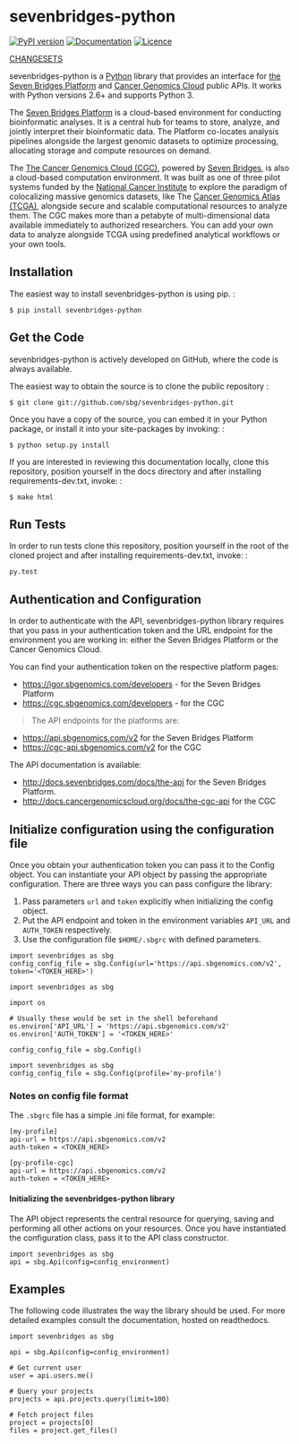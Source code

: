sevenbridges-python
===================

[![PyPI version](https://badge.fury.io/py/sevenbridges-python.svg)](https://pypi.python.org/pypi/sevenbridges-python)
[![Documentation](https://readthedocs.org/projects/sevenbridges-python/badge/?version=latest)](http://sevenbridges-python.readthedocs.org/en/latest/)
[![Licence](https://img.shields.io/badge/licence-Apache-orange.svg)](https://github.com/sbg/sevenbridges-python/blob/master/LICENCE)

[CHANGESETS](https://github.com/sbg/sevenbridges-python/blob/develop/CHANGES.md)


sevenbridges-python is a [Python](http://www.python.org/) library that
provides an interface for [the Seven Bridges
Platform](https://www.sbgenomics.com/) and [Cancer Genomics
Cloud](http://www.cancergenomicscloud.org/) public APIs. It works with
Python versions 2.6+ and supports Python 3.

The [Seven Bridges Platform](https://www.sbgenomics.com/) is a
cloud-based environment for conducting bioinformatic analyses. It is a
central hub for teams to store, analyze, and jointly interpret their
bioinformatic data. The Platform co-locates analysis pipelines alongside
the largest genomic datasets to optimize processing, allocating storage
and compute resources on demand.

The [The Cancer Genomics Cloud
(CGC)](http://www.cancergenomicscloud.org/), powered by [Seven
Bridges](https://www.sbgenomics.com/), is also a cloud-based computation
environment. It was built as one of three pilot systems funded by the
[National Cancer Institute](http://www.cancer.gov/) to explore the
paradigm of colocalizing massive genomics datasets, like The [Cancer
Genomics Atlas (TCGA)](http://cancergenome.nih.gov/), alongside secure
and scalable computational resources to analyze them. The CGC makes more
than a petabyte of multi-dimensional data available immediately to
authorized researchers. You can add your own data to analyze alongside
TCGA using predefined analytical workflows or your own tools.


Installation
------------

The easiest way to install sevenbridges-python is using pip. :

    $ pip install sevenbridges-python

Get the Code
------------

sevenbridges-python is actively developed on GitHub, where the code is
always available.

The easiest way to obtain the source is to clone the public repository :

    $ git clone git://github.com/sbg/sevenbridges-python.git

Once you have a copy of the source, you can embed it in your Python
package, or install it into your site-packages by invoking: :

    $ python setup.py install

If you are interested in reviewing this documentation locally, clone
this repository, position yourself in the docs directory and after
installing requirements-dev.txt, invoke: :

    $ make html

Run Tests
---------

In order to run tests clone this repository, position yourself in the
root of the cloned project and after installing requirements-dev.txt,
invoke: :

    py.test

Authentication and Configuration
--------------------------------

In order to authenticate with the API, sevenbridges-python library
requires that you pass in your authentication token and the URL endpoint
for the environment you are working in: either the Seven Bridges
Platform or the Cancer Genomics Cloud.

You can find your authentication token on the respective platform pages:

-   <https://igor.sbgenomics.com/developers> - for the Seven Bridges
    Platform
-   <https://cgc.sbgenomics.com/developers> - for the CGC

> The API endpoints for the platforms are:

-   <https://api.sbgenomics.com/v2> for the Seven Bridges Platform
-   <https://cgc-api.sbgenomics.com/v2> for the CGC

The API documentation is available:

-   <http://docs.sevenbridges.com/docs/the-api> for the Seven
    Bridges Platform.
-   <http://docs.cancergenomicscloud.org/docs/the-cgc-api> for the CGC

Initialize configuration using the configuration file
-------------------------------------------------

Once you obtain your authentication token you can pass it to the Config
object. You can instantiate your API object by passing the appropriate
configuration. There are three ways you can pass configure the library:

1.  Pass parameters `url` and `token` explicitly when initializing the
    config object.
2.  Put the API endpoint and token in the environment variables
    `API_URL` and `AUTH_TOKEN` respectively.
3.  Use the configuration file `$HOME/.sbgrc` with defined parameters.

``` {.sourceCode .python}
import sevenbridges as sbg
config_config_file = sbg.Config(url='https://api.sbgenomics.com/v2', token='<TOKEN_HERE>')
```

``` {.sourceCode .python}
import sevenbridges as sbg

import os

# Usually these would be set in the shell beforehand
os.environ['API_URL'] = 'https://api.sbgenomics.com/v2'
os.environ['AUTH_TOKEN'] = '<TOKEN_HERE>'

config_config_file = sbg.Config()
```

``` {.sourceCode .python}
import sevenbridges as sbg
config_config_file = sbg.Config(profile='my-profile')
```

### Notes on config file format

The `.sbgrc` file has a simple .ini file format, for example:

    [my-profile]
    api-url = https://api.sbgenomics.com/v2
    auth-token = <TOKEN_HERE>

    [py-profile-cgc]
    api-url = https://api.sbgenomics.com/v2
    auth-token = <TOKEN_HERE>

#### Initializing the sevenbridges-python library

The API object represents the central resource for querying, saving and
performing all other actions on your resources. Once you have
instantiated the configuration class, pass it to the API class
constructor.

``` {.sourceCode .python}
import sevenbridges as sbg
api = sbg.Api(config=config_environment)
```

Examples
--------

The following code illustrates the way the library should be used. For
more detailed examples consult the documentation, hosted on readthedocs.

``` {.sourceCode .python}
import sevenbridges as sbg

api = sbg.Api(config=config_environment)

# Get current user
user = api.users.me()

# Query your projects
projects = api.projects.query(limit=100)

# Fetch project files
project = projects[0]
files = project.get_files()
```
